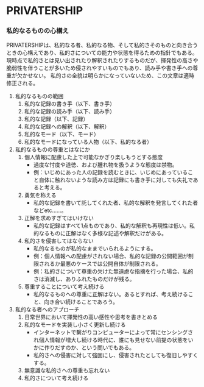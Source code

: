 # PRIVATERSHIP

### 私的なるものの心構え 

PRIVATERSHIPは、私的なる者、私的なる物、そして私的さそのものと向き合うときの心構えであり、私的さについての能力や状態を得るための指針でもある。
現時点で私的さとは見い出されたり解釈されたりするものだが、揮発性の高さや脆弱性を伴うことが多いため侵されやすいものでもあり、読み手や書き手への尊重が欠かせない。
私的さの全貌は明らかになっていないため、この文章は適時修正される。

1. 私的なるものの範囲
    1. 私的な記録の書き手（以下、書き手）
    1. 私的な記録の読み手（以下、読み手）
    1. 私的な記録（以下、記録）
    1. 私的な記録への解釈（以下、解釈）
    1. 私的なモード（以下、モード）
    1. 私的なモードになっている人物（以下、私的なる者）
1. 私的なるものの尊重とはなにか
    1. 個人情報に配慮した上で可能なかぎり楽しもうとする態度
        - 過度な忖度や道徳、および腫れ物を扱うような態度は禁物。
        - 例：いじめにあった人の記録を読むときに、いじめにあっていること自体に触れないような読み方は記録にも書き手に対しても失礼であると考える。
    1. 勇気を称える
        - 私的な記録を書いて託してくれた者、私的な解釈を発言してくれた者などetc……。
    1. 正解を求めすぎてはいけない
    	- 私的な記録はすべて1点ものであり、私的な解釈も再現性は低い。私的なるものに正解はなく多様な記述や解釈だけがある。
    1. 私的さを侵害してはならない
        - 私的なるものが私的なままでいられるようにする。
        - 例：個人情報への配慮がされない場合、私的な記録の公開範囲が制限されるか最悪のケースでは公開自体が制限される。
        - 例：私的さについて尊重の欠けた無遠慮な指摘を行った場合、私的さは消滅し、ありふれたものだけが残る。
    1. 尊重することについて考え続ける
        - 私的なるものへの尊重に正解はない。あるとすれば、考え続けること、向き合い続けることであろう。    
1.	私的なる者へのアプローチ
	1. 日常世界において揮発性の高い感性や思考を書きとめる
	1. 私的なモードを実装し小さく更新し続ける
        - インターネットで繋がりコンピューターによって常にセンシングされ個人情報が増大し続ける時代に、誰にも見せない前提の状態をいかに作りだすのか、という問いでもある。
        - 私的さへの侵害に対して強固にし、侵害されたとしても復旧しやすくする。
    1. 無意識な私的さへの尊重も忘れない
	1. 私的さについて考え続ける
